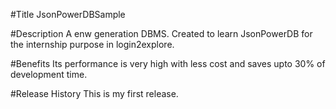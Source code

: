 #Title
JsonPowerDBSample

#Description
A enw generation DBMS. Created to learn JsonPowerDB for the internship purpose in login2explore.

#Benefits
Its performance is very high with less cost and saves upto 30% of development time.

#Release History
This is my first release.
